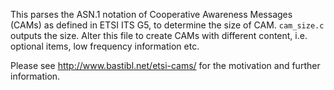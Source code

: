 This parses the ASN.1 notation of Cooperative Awareness Messages (CAMs) as defined in ETSI ITS G5, to determine the size of CAM.
``cam_size.c`` outputs the size. Alter this file to create CAMs with different content, i.e. optional items, low frequency information etc.

Please see http://www.bastibl.net/etsi-cams/ for the motivation and further information.

